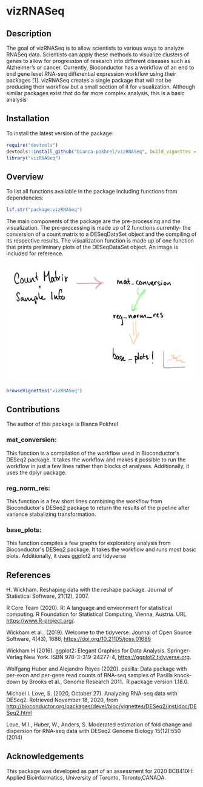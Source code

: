 # vizRNASeq

## Description

The goal of vizRNASeq is to allow scientists to various ways to analyze RNASeq data.
Scientists can apply these methods to visualize clusters of genes to allow for progression of research into
different diseases such as Alzheimer’s or cancer.
Currently, Bioconductor has a workflow of an end to end gene level RNA-seq differential expression workflow
using their packages [1]. vizRNASeq creates a single package that
will not be producing their workflow but a small section of it for visualization. Although similar packages
exist that do far more complex analysis, this is a basic analysis

## Installation

To install the latest version of the package:

``` r
require("devtools")
devtools::install_github("bianca-pokhrel/vizRNASeq", build_vignettes = TRUE)
library("vizRNASeq")
```

## Overview

To list all functions available in the package including functions from dependencies:

``` r
lsf.str("package:vizRNASeq")
```

The main components of the package are the pre-processing and the visualization. The pre-processing is made up of 2 functions currently- the conversion of a count matrix to a DESeqDataSet object and the compiling of its respective results. The visualization function is made up of one function that prints preliminary plots of the DESeqDataSet object. An image is included for reference.

![](./inst/extdata/overview_vizRNASeq.jpg)

``` r
browseVignettes("vizRNASeq")
```

## Contributions

The author of this package is Bianca Pokhrel

### mat_conversion:

This function is a compilation of the workflow used in Bioconductor's DESeq2 package. It takes the workflow and makes it possible to run the workflow in just a few lines rather than blocks of analyses. Additionally, it uses the dplyr package.

### reg_norm_res:

This function is a few short lines combining the workflow from Bioconductor's DESeq2 package to return the results of the pipeline after variance stabalizing transformation.

### base_plots:

This function compiles a few graphs for exploratory analysis from Bioconductor's DESeq2 package. It takes the workflow and runs most basic plots. Additionally, it uses ggplot2 and tidyverse

## References

H. Wickham. Reshaping data with the reshape package. Journal of Statistical Software, 21(12), 2007.

R Core Team (2020). R: A language and environment for statistical computing. R Foundation for Statistical Computing, Vienna, Austria. URL https://www.R-project.org/.

Wickham et al., (2019). Welcome to the tidyverse. Journal of Open Source Software, 4(43), 1686, https://doi.org/10.21105/joss.01686

Wickham H (2016). ggplot2: Elegant Graphics for Data Analysis. Springer-Verlag New York. ISBN 978-3-319-24277-4, https://ggplot2.tidyverse.org.

Wolfgang Huber and Alejandro Reyes (2020). pasilla: Data
package with per-exon and per-gene read counts of RNA-seq
samples of Pasilla knock-down by Brooks et al., Genome
Research 2011.. R package version 1.18.0.

Michael I. Love, S. (2020, October 27). Analyzing RNA-seq data with DESeq2.
Retrieved November 18, 2020,
from http://bioconductor.org/packages/devel/bioc/vignettes/DESeq2/inst/doc/DESeq2.html

Love, M.I., Huber, W., Anders, S. Moderated estimation of
fold change and dispersion for RNA-seq data with DESeq2
Genome Biology 15(12):550 (2014)

## Acknowledgements

This package was developed as part of an assessment for 2020 BCB410H: Applied Bioinformatics, University of Toronto, Toronto,CANADA.
